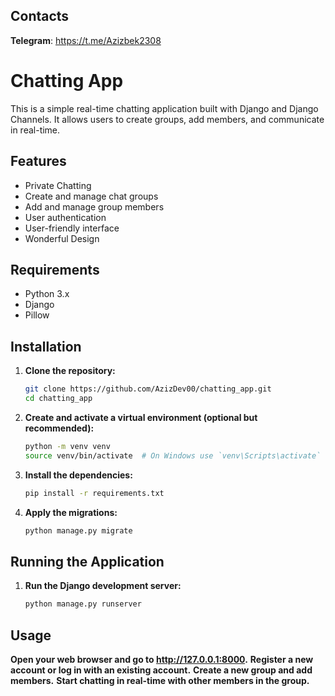 ## Contacts
**Telegram**: https://t.me/Azizbek2308

# Chatting App

This is a simple real-time chatting application built with Django and Django Channels. It allows users to create groups, add members, and communicate in real-time.

## Features

- Private Chatting
- Create and manage chat groups
- Add and manage group members
- User authentication
- User-friendly interface
- Wonderful Design

## Requirements

- Python 3.x
- Django
- Pillow


## Installation

1. **Clone the repository:**
   ```bash
   git clone https://github.com/AzizDev00/chatting_app.git
   cd chatting_app


2. **Create and activate a virtual environment (optional but recommended):**
   ```bash
   python -m venv venv
   source venv/bin/activate  # On Windows use `venv\Scripts\activate`

3. **Install the dependencies:**
   ```bash
   pip install -r requirements.txt

5. **Apply the migrations:**
   ```bash
   python manage.py migrate

## Running the Application

1. **Run the Django development server:**
   ```bash
   python manage.py runserver


## Usage

**Open your web browser and go to http://127.0.0.1:8000.**
**Register a new account or log in with an existing account.**
**Create a new group and add members.**
**Start chatting in real-time with other members in the group.**
